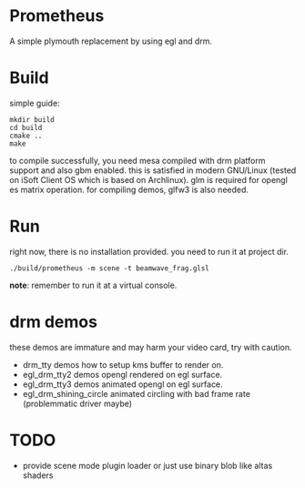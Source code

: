 Prometheus
=========
A simple plymouth replacement by using egl and drm.

Build
=====
simple guide:

```
mkdir build
cd build
cmake ..
make 

```

to compile successfully, you need mesa compiled with drm platform 
support and also gbm enabled.
this is satisfied in modern GNU/Linux (tested on iSoft Client OS 
which is based on Archlinux). glm is required for opengl es matrix
operation. for compiling demos, glfw3 is also needed.

Run
===
right now, there is no installation provided. you need to run it at 
project dir. 

```
./build/prometheus -m scene -t beamwave_frag.glsl
```

**note**: remember to run it at a virtual console.

drm demos
=========
these demos are immature and may harm your video card, try with caution.

* drm_tty demos how to setup kms buffer to render on.
* egl_drm_tty2 demos opengl rendered on egl surface.
* egl_drm_tty3 demos animated opengl on egl surface.
* egl_drm_shining_circle animated circling with bad frame rate (problemmatic driver maybe)


TODO
====
* provide scene mode plugin loader or just use binary blob like altas shaders
